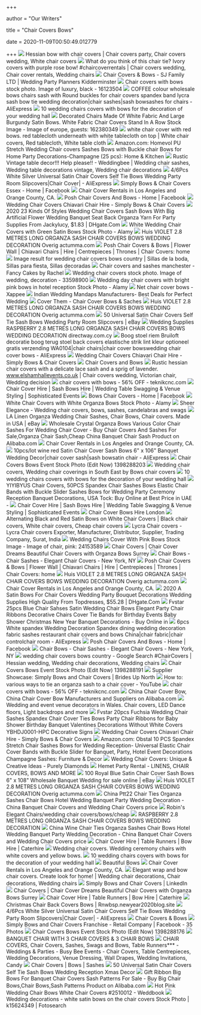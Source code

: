 +++
        
author = "Our Writers"
        
title = "Chair Covers Bows"
        
date = 2020-11-09T00:50:49.012779
        
+++
[ ![](https://i.pinimg.com/originals/71/ab/38/71ab38686d6220446a6f599b264cac38.jpg)](https://i.pinimg.com/originals/71/ab/38/71ab38686d6220446a6f599b264cac38.jpg) Hessian bow with chair covers | Chair covers party, Chair covers wedding,  White chair covers
[ ![](https://i.pinimg.com/originals/7e/49/61/7e4961459c33df12797157aab02f6f99.jpg)](https://i.pinimg.com/originals/7e/49/61/7e4961459c33df12797157aab02f6f99.jpg) What do you think of this chair tie? Ivory covers with purple rose bow!  #chaircoverrentals | Chair covers wedding, Chair cover rentals, Wedding  chairs
[ ![](https://res.cloudinary.com/kbs/image/upload/f_auto,q_auto,w_800/iys3qhina8igkm5f9sop.jpg)](https://res.cloudinary.com/kbs/image/upload/f_auto,q_auto,w_800/iys3qhina8igkm5f9sop.jpg) Chair Covers & Bows - SJ Family LTD | Wedding Party Planners Kidderminster
[ ![](https://thumbs.dreamstime.com/t/chair-covers-bows-16123504.jpg)](https://thumbs.dreamstime.com/t/chair-covers-bows-16123504.jpg) Chair covers with bows stock photo. Image of luxury, black - 16123504
[ ![](https://ae01.alicdn.com/kf/HTB13s3NPFXXXXX0XpXXq6xXFXXXN/COFFEE-colour-wholesale-bows-chairs-sash-with-Round-buckles-for-chair-covers-spandex-band-lycra-sash.jpg_q50.jpg)](https://ae01.alicdn.com/kf/HTB13s3NPFXXXXX0XpXXq6xXFXXXN/COFFEE-colour-wholesale-bows-chairs-sash-with-Round-buckles-for-chair-covers-spandex-band-lycra-sash.jpg_q50.jpg) COFFEE colour wholesale bows chairs sash with Round buckles for chair covers  spandex band lycra sash bow tie wedding decoration|chair sashes|sash  bowsashes for chairs - AliExpress
[ ![](https://cdn1.festive-occasion.com/14182-thickbox/10-chairs-covers-with-bows.jpg)](https://cdn1.festive-occasion.com/14182-thickbox/10-chairs-covers-with-bows.jpg) 10 wedding chairs covers with bows for the decoration of your wedding hall
[ ![](https://thumbs.dreamstime.com/t/decorated-chairs-made-white-fabric-large-burgundy-satin-bows-chair-covers-stand-row-wedding-162380349.jpg)](https://thumbs.dreamstime.com/t/decorated-chairs-made-white-fabric-large-burgundy-satin-bows-chair-covers-stand-row-wedding-162380349.jpg) Decorated Chairs Made Of White Fabric And Large Burgundy Satin Bows. White  Fabric Chair Covers Stand In A Row Stock Image - Image of europe, guests:  162380349
[ ![](https://i.pinimg.com/originals/a8/fe/20/a8fe20b7ffed262196a6de8dd646e965.jpg)](https://i.pinimg.com/originals/a8/fe/20/a8fe20b7ffed262196a6de8dd646e965.jpg) white chair cover with red bows. red tablecloth underneath with white  tablecloth on top | White chair covers, Red tablecloth, White table cloth
[ ![](https://images-na.ssl-images-amazon.com/images/I/71fHITGLFNL._SL1500_.jpg)](https://images-na.ssl-images-amazon.com/images/I/71fHITGLFNL._SL1500_.jpg) Amazon.com: Homevol PU Stretch Wedding Chair covers Sashes Bows with Buckle chair  Bows for Home Party Decorations-Champagne (25 pcs): Home & Kitchen
[ ![](https://i.pinimg.com/originals/58/48/4d/58484df5024cc652e2d4079280ca5306.jpg)](https://i.pinimg.com/originals/58/48/4d/58484df5024cc652e2d4079280ca5306.jpg) Rustic Vintage table decor!!! Help please!! - Weddingbee | Wedding chair  sashes, Wedding table decorations vintage, Wedding chair decorations
[ ![](https://ae01.alicdn.com/kf/H4a2596636c85483ebb23271d3c36245bD/4-6Pcs-White-Silver-Universal-Satin-Chair-Covers-Self-Tie-Bows-Wedding-Party-Room-Slipcovers.jpg_q50.jpg)](https://ae01.alicdn.com/kf/H4a2596636c85483ebb23271d3c36245bD/4-6Pcs-White-Silver-Universal-Satin-Chair-Covers-Self-Tie-Bows-Wedding-Party-Room-Slipcovers.jpg_q50.jpg) 4/6Pcs White Silver Universal Satin Chair Covers Self Tie Bows Wedding  Party Room Slipcovers|Chair Cover| - AliExpress
[ ![](https://lookaside.fbsbx.com/lookaside/crawler/media/?media_id=286218014922076)](https://lookaside.fbsbx.com/lookaside/crawler/media/?media_id=286218014922076) Simply Bows & Chair Covers Essex - Home | Facebook
[ ![](http://gotchaircovers.net/images/Apple_Red_Organza_Bow_n1.jpg)](http://gotchaircovers.net/images/Apple_Red_Organza_Bow_n1.jpg) Chair Cover Rentals in Los Angeles and Orange County, CA.
[ ![](https://lookaside.fbsbx.com/lookaside/crawler/media/?media_id=2564483653629798)](https://lookaside.fbsbx.com/lookaside/crawler/media/?media_id=2564483653629798) Posh Chair Covers And Bows - Home | Facebook
[ ![](https://www.simplybowsandchaircovers.co.uk/simplybows/images/banner1.jpg)](https://www.simplybowsandchaircovers.co.uk/simplybows/images/banner1.jpg) Wedding Chair Covers Chiavari Chair Hire - Simply Bows & Chair Covers
[ ![](https://www.dhresource.com/0x0/f2/albu/g1/M01/CC/EF/rBVaGVWN-rGAWYv3AAkNvBii1rU611.jpg/23-kinds-of-styles-wedding-chair-covers-sash.jpg)](https://www.dhresource.com/0x0/f2/albu/g1/M01/CC/EF/rBVaGVWN-rGAWYv3AAkNvBii1rU611.jpg/23-kinds-of-styles-wedding-chair-covers-sash.jpg) 2020 23 Kinds Of Styles Wedding Chair Covers Sash Bows With Big Artificial  Flower Wedding Banquet Seat Back Organza Yarn For Party Supplies From  Jackylucy, $1.83 | DHgate.Com
[ ![](https://c8.alamy.com/comp/W899DT/white-wedding-chair-covers-with-green-satin-bows-W899DT.jpg)](https://c8.alamy.com/comp/W899DT/white-wedding-chair-covers-with-green-satin-bows-W899DT.jpg) White Wedding Chair Covers with Green Satin Bows Stock Photo - Alamy
[ ![](https://ae01.alicdn.com/kf/H3bd3f43978ac4cd7b75df4f55ed79703J.jpg)](https://ae01.alicdn.com/kf/H3bd3f43978ac4cd7b75df4f55ed79703J.jpg) Huis VIOLET 2.8 METRES LONG ORGANZA SASH CHAIR COVERS BOWS WEDDING  DECORATION Overig actumma.com
[ ![](http://www.poshchaircoversandbows.co.uk/uploads/gallery/5585523186964179393-IMG_8747.JPG)](http://www.poshchaircoversandbows.co.uk/uploads/gallery/5585523186964179393-IMG_8747.JPG) Posh Chair Covers & Bows | Flower Wall | Chiavari Chairs | Hire |  Centrepieces | Thrones | Chair Covers: home
[ ![](https://i.pinimg.com/originals/cf/bf/fb/cfbffb3bd491fc474ffc3f0bf7968052.jpg)](https://i.pinimg.com/originals/cf/bf/fb/cfbffb3bd491fc474ffc3f0bf7968052.jpg) Image result for wedding chair covers bows country | Sillas de la boda,  Sillas para fiesta, Sillas decoradas
[ ![](https://www.fancycakesbyrachel.co.uk/images/chair%20covers%20and%20bows%201.jpg)](https://www.fancycakesbyrachel.co.uk/images/chair%20covers%20and%20bows%201.jpg) Chair covers and sashes manchester - Fancy Cakes by Rachel
[ ![](https://thumbs.dreamstime.com/z/wedding-chair-covers-ceremony-chairs-white-yellow-bows-33598900.jpg)](https://thumbs.dreamstime.com/z/wedding-chair-covers-ceremony-chairs-white-yellow-bows-33598900.jpg) Wedding chair covers stock photo. Image of wedding, decoration - 33598900
[ ![](https://c8.alamy.com/comp/BDM1XC/wedding-day-chair-covers-with-bright-pink-bows-in-hotel-reception-BDM1XC.jpg)](https://c8.alamy.com/comp/BDM1XC/wedding-day-chair-covers-with-bright-pink-bows-in-hotel-reception-BDM1XC.jpg) Wedding day chair covers with bright pink bows in hotel reception Stock  Photo - Alamy
[ ![](http://discountprintshop.co.uk/xap/wp-content/uploads/2017/05/B4.jpg)](http://discountprintshop.co.uk/xap/wp-content/uploads/2017/05/B4.jpg) Net chair cover bows - Xappee
[ ![](https://weddingmandapmanufacturers.com/wp-content/uploads/2018/02/CHAIR-COVERS-WITH-DIFFERENT-BOWS.jpg)](https://weddingmandapmanufacturers.com/wp-content/uploads/2018/02/CHAIR-COVERS-WITH-DIFFERENT-BOWS.jpg) Indian Wedding Mandaps Manufacturers- Best Deals for Perfect Wedding
[ ![](http://coverthem.com/bows-saches/images/bows-main-page_04.jpg)](http://coverthem.com/bows-saches/images/bows-main-page_04.jpg) Cover Them - Chair Cover Bows & Saches
[ ![](http://g02.s.alicdn.com/kf/HT1cRQcFHtbXXagOFbXi/220903116/HT1cRQcFHtbXXagOFbXi.jpg)](http://g02.s.alicdn.com/kf/HT1cRQcFHtbXXagOFbXi/220903116/HT1cRQcFHtbXXagOFbXi.jpg) Huis VIOLET 2.8 METRES LONG ORGANZA SASH CHAIR COVERS BOWS WEDDING  DECORATION Overig actumma.com
[ ![](https://i.ebayimg.com/images/g/3oEAAOSwvNVcSYc2/s-l300.jpg)](https://i.ebayimg.com/images/g/3oEAAOSwvNVcSYc2/s-l300.jpg) 50 Universal Satin Chair Covers Self Tie Sash Bows Wedding Party Room  Slipcovers | eBay
[ ![](https://i0.wp.com/ae01.alicdn.com/kf/HTB1WfV9QVXXXXcgXpXXq6xXFXXXt/24-Colours-Spandex-font-b-chair-b-font-font-b-cover-b-font-font-b-lycra.jpg)](https://i0.wp.com/ae01.alicdn.com/kf/HTB1WfV9QVXXXXcgXpXXq6xXFXXXt/24-Colours-Spandex-font-b-chair-b-font-font-b-cover-b-font-font-b-lycra.jpg) Wedding Supplies RASPBERRY 2.8 METRES LONG ORGANZA SASH CHAIR COVERS BOWS  WEDDING DECORATION directway.com.cy
[ ![](https://ae01.alicdn.com/kf/HTB1wykeMXXXXXaEXpXXq6xXFXXXS/Boog-stoel-riem-Bruiloft-decoratie-boog-terug-stoel-back-covers-elastische-strik-lint-kleur-optioneel-gratis.jpg)](https://ae01.alicdn.com/kf/HTB1wykeMXXXXXaEXpXXq6xXFXXXS/Boog-stoel-riem-Bruiloft-decoratie-boog-terug-stoel-back-covers-elastische-strik-lint-kleur-optioneel-gratis.jpg) Boog stoel riem Bruiloft decoratie boog terug stoel back covers elastische  strik lint kleur optioneel gratis verzending WA0104|chair chairs|chair cover  bowswedding chair cover bows - AliExpress
[ ![](https://www.simplybowsandchaircovers.co.uk/simplybows/images/banner-chiavari.jpg?v=1)](https://www.simplybowsandchaircovers.co.uk/simplybows/images/banner-chiavari.jpg?v=1) Wedding Chair Covers Chiavari Chair Hire - Simply Bows & Chair Covers
[ ![](https://www.allinone.events/media/18667/20171021_130818.jpg?anchor=center&mode=crop&width=800&height=600&rnd=131774236660000000)](https://www.allinone.events/media/18667/20171021_130818.jpg?anchor=center&mode=crop&width=800&height=600&rnd=131774236660000000) Chair Covers and Bows
[ ![](https://i.pinimg.com/originals/e0/40/34/e040349078922e92e531a93713b50264.jpg)](https://i.pinimg.com/originals/e0/40/34/e040349078922e92e531a93713b50264.jpg) Rustic hessian chair covers with a delicate lace sash and a sprig of  lavender. www.elshamhallevents.co.uk | Chair covers wedding, Victorian chair,  Wedding decision
[ ![](https://c8.alamy.com/comp/F4XJ40/wedding-chair-covers-with-bows-white-covers-with-peach-bows-for-wedding-F4XJ40.jpg)](https://c8.alamy.com/comp/F4XJ40/wedding-chair-covers-with-bows-white-covers-with-peach-bows-for-wedding-F4XJ40.jpg) chair covers with bows - 56% OFF - teknikcnc.com
[ ![](http://www.sophisticatedevents.co.uk/perch/resources/gallery-15-white-cotton-chair-covers-pink-hood-sash-with-rose-w900h600.jpg)](http://www.sophisticatedevents.co.uk/perch/resources/gallery-15-white-cotton-chair-covers-pink-hood-sash-with-rose-w900h600.jpg) Chair Cover Hire | Sash Bows Hire | Wedding Table Swagging & Venue Styling  | Sophisticated Events
[ ![](https://lookaside.fbsbx.com/lookaside/crawler/media/?media_id=1801799083415169)](https://lookaside.fbsbx.com/lookaside/crawler/media/?media_id=1801799083415169) Bows Chair Covers - Home | Facebook
[ ![](https://c8.alamy.com/comp/W896NC/white-chair-covers-with-white-organza-bows-W896NC.jpg)](https://c8.alamy.com/comp/W896NC/white-chair-covers-with-white-organza-bows-W896NC.jpg) White Chair Covers with White Organza Bows Stock Photo - Alamy
[ ![](http://www.sheerelegancecovers.co.uk/images/banner1.jpg)](http://www.sheerelegancecovers.co.uk/images/banner1.jpg) Sheer Elegance - Wedding chair covers, bows, sashes, candelabras and swags
[ ![](https://i.ebayimg.com/images/g/j0cAAOSwGdtcj~PP/s-l300.jpg)](https://i.ebayimg.com/images/g/j0cAAOSwGdtcj~PP/s-l300.jpg) LA Linen Organza Wedding Chair Sashes, Chair Bows, Chair covers. Made in  USA | eBay
[ ![](https://sc01.alicdn.com/kf/HTB14r6aIpXXXXblXFXXq6xXFXXXf.jpg_350x350.jpg)](https://sc01.alicdn.com/kf/HTB14r6aIpXXXXblXFXXq6xXFXXXf.jpg_350x350.jpg) Wholesale Crystal Organza Bows Various Color Chair Sashes For Wedding Chair  Cover - Buy Chair Covers And Sashes For Sale,Organza Chair Sash,Cheap China  Banquet Chair Sash Product on Alibaba.com
[ ![](http://gotchaircovers.net/images/Peach_Organza_Bow_2.jpg)](http://gotchaircovers.net/images/Peach_Organza_Bow_2.jpg) Chair Cover Rentals in Los Angeles and Orange County, CA.
[ ![](https://ae01.alicdn.com/kf/HTB1btwkLXXXXXcLXVXXq6xXFXXXn/10pcs-lot-wine-red-Satin-Chair-Cover-Sash-Bows-6-x-106-Banquet-Wedding-Decor.jpg_960x960.jpg)](https://ae01.alicdn.com/kf/HTB1btwkLXXXXXcLXVXXq6xXFXXXn/10pcs-lot-wine-red-Satin-Chair-Cover-Sash-Bows-6-x-106-Banquet-Wedding-Decor.jpg_960x960.jpg) 10pcs/lot wine red Satin Chair Cover Sash Bows 6" x 106" Banquet Wedding  Decor|chair cover sash|sash bowsatin chair - AliExpress
[ ![](https://image.shutterstock.com/z/stock-photo-chair-covers-with-bows-at-event-1398288203.jpg)](https://image.shutterstock.com/z/stock-photo-chair-covers-with-bows-at-event-1398288203.jpg) Chair Covers Bows Event Stock Photo (Edit Now) 1398288203
[ ![](http://www.bowschaircovers.co.uk/images/wedding-chair-covers3.jpg)](http://www.bowschaircovers.co.uk/images/wedding-chair-covers3.jpg) Wedding chair covers, Wedding chair coverings in South East by Bows chair  covers
[ ![](https://cdn2.festive-occasion.com/1431-thickbox/10-chairs-covers-with-bows.jpg)](https://cdn2.festive-occasion.com/1431-thickbox/10-chairs-covers-with-bows.jpg) 10 wedding chairs covers with bows for the decoration of your wedding hall
[ ![](https://images-na.ssl-images-amazon.com/images/I/51HU67HwkDL._AC_SY400_.jpg)](https://images-na.ssl-images-amazon.com/images/I/51HU67HwkDL._AC_SY400_.jpg) YIYIBYUS Chair Covers, 50PCS Spandex Chair Sashes Bows Elastic Chair Bands  with Buckle Slider Sashes Bows for Wedding Party Ceremony Reception Banquet  Decorations, USA Tock: Buy Online at Best Price in UAE -
[ ![](http://www.sophisticatedevents.co.uk/perch/resources/gallery-06-white-cotton-chair-covers-navy-blue-silver-taffeta-sash-w900h600.jpg)](http://www.sophisticatedevents.co.uk/perch/resources/gallery-06-white-cotton-chair-covers-navy-blue-silver-taffeta-sash-w900h600.jpg) Chair Cover Hire | Sash Bows Hire | Wedding Table Swagging & Venue Styling  | Sophisticated Events
[ ![](https://www.casablancahire.com/image/cache/catalog/chair-cover-bows-hire-2-900x900.jpg)](https://www.casablancahire.com/image/cache/catalog/chair-cover-bows-hire-2-900x900.jpg) Chair Cover Bows Hire London
[ ![](https://i.pinimg.com/originals/62/b1/48/62b148995f455f7390c9622bb1a97792.jpg)](https://i.pinimg.com/originals/62/b1/48/62b148995f455f7390c9622bb1a97792.jpg) Alternating Black and Red Satin Bows on White Chair Covers | Black chair  covers, White chair covers, Cheap chair covers
[ ![](https://cpimg.tistatic.com/01552004/b/6/tr:w-300/Chair-Covers-Bows.jpg)](https://cpimg.tistatic.com/01552004/b/6/tr:w-300/Chair-Covers-Bows.jpg) Lycra Chair covers - Lycra Chair covers Exporter, Manufacturer,  Distributor, Supplier, Trading Company, Surat, India
[ ![](https://thumbs.dreamstime.com/z/wedding-chairs-cover-pink-bows-24153589.jpg)](https://thumbs.dreamstime.com/z/wedding-chairs-cover-pink-bows-24153589.jpg) Wedding Chairs Cover With Pink Bows Stock Image - Image of chair, pink:  24153589
[ ![](https://www.chaircoverdreams.co.uk/wp-content/uploads/2010/10/lace-chair-cover.jpg)](https://www.chaircoverdreams.co.uk/wp-content/uploads/2010/10/lace-chair-cover.jpg) Chair Covers | Chair Cover Dreams Beautiful Chair Covers with Organza Bows  Surrey
[ ![](http://elegantcovers.com/images/white_chair_bow_large.jpg)](http://elegantcovers.com/images/white_chair_bow_large.jpg) Chair Bows - Chair Sashes - Elegant Chair Covers - New York, NY
[ ![](http://www.poshchaircoversandbows.co.uk/uploads/gallery/5585139426419676161-Wynyard-Hall-Chair-Covers-Posh-Chair-Covers-291.jpg)](http://www.poshchaircoversandbows.co.uk/uploads/gallery/5585139426419676161-Wynyard-Hall-Chair-Covers-Posh-Chair-Covers-291.jpg) Posh Chair Covers & Bows | Flower Wall | Chiavari Chairs | Hire |  Centrepieces | Thrones | Chair Covers: home
[ ![](https://www.cambridgehomestore.com/seb87/ebay/orgv.jpg)](https://www.cambridgehomestore.com/seb87/ebay/orgv.jpg) Huis VIOLET 2.8 METRES LONG ORGANZA SASH CHAIR COVERS BOWS WEDDING  DECORATION Overig actumma.com
[ ![](http://gotchaircovers.net/images/Red_Organza_Bow1.jpg)](http://gotchaircovers.net/images/Red_Organza_Bow1.jpg) Chair Cover Rentals in Los Angeles and Orange County, CA.
[ ![](https://www.dhresource.com/0x0/f2/albu/g1/M00/8A/81/rBVaGFWc8SmAX9IYAAfsmi-uTqw096.jpg)](https://www.dhresource.com/0x0/f2/albu/g1/M00/8A/81/rBVaGFWc8SmAX9IYAAfsmi-uTqw096.jpg) 2020 A Satin Bows For Chair Covers Wedding Party Bouquet Decorations  Wedding Supplies High Quality From Topdresses, $55.28 | DHgate.Com
[ ![](https://m.media-amazon.com/images/I/51wsRAOPmKL.jpg)](https://m.media-amazon.com/images/I/51wsRAOPmKL.jpg) Fvstar 25pcs Blue Chair Sahses Satin Wedding Chair Bows Elegant Party Chair  Ribbons Decorative Chairs Cover Tie Bands for Birthday Events Baby Shower  Christmas New Year Banquet Decorations - Buy Online in
[ ![](https://ae01.alicdn.com/kf/HTB1ZJXXMpXXXXXBaXXXq6xXFXXXh/6pcs-White-spandex-Wedding-Decoration-Spandex-dining-wedding-decoration-fabric-sashes-restaurant-chair-covers-and-bows.jpg_Q90.jpg_.webp)](https://ae01.alicdn.com/kf/HTB1ZJXXMpXXXXXBaXXXq6xXFXXXh/6pcs-White-spandex-Wedding-Decoration-Spandex-dining-wedding-decoration-fabric-sashes-restaurant-chair-covers-and-bows.jpg_Q90.jpg_.webp) 6pcs White spandex Wedding Decoration Spandex dining wedding decoration  fabric sashes restaurant chair covers and bows China|chair fabric|chair  controlchair room - AliExpress
[ ![](https://lookaside.fbsbx.com/lookaside/crawler/media/?media_id=2564483576963139)](https://lookaside.fbsbx.com/lookaside/crawler/media/?media_id=2564483576963139) Posh Chair Covers And Bows - Home | Facebook
[ ![](http://elegantcovers.com/images/gold_chair_bow_large.jpg)](http://elegantcovers.com/images/gold_chair_bow_large.jpg) Chair Bows - Chair Sashes - Elegant Chair Covers - New York, NY
[ ![](https://i.pinimg.com/originals/d7/d9/e6/d7d9e64c21ff69f9a1f5d553833c17e3.jpg)](https://i.pinimg.com/originals/d7/d9/e6/d7d9e64c21ff69f9a1f5d553833c17e3.jpg) wedding chair covers bows country - Google Search #ChairCovers | Hessian  wedding, Wedding chair decorations, Wedding chairs
[ ![](https://image.shutterstock.com/image-photo/chair-covers-bows-event-600w-1398288191.jpg)](https://image.shutterstock.com/image-photo/chair-covers-bows-event-600w-1398288191.jpg) Chair Covers Bows Event Stock Photo (Edit Now) 1398288191
[ ![](http://bridesupnorth.com/wp-content/uploads/2011/01/SimplyBowswhite.jpg)](http://bridesupnorth.com/wp-content/uploads/2011/01/SimplyBowswhite.jpg) Supplier Showcase: Simply Bows and Chair Covers | Brides Up North
[ ![](https://i.ytimg.com/vi/ilg4tEEe0Z8/maxresdefault.jpg)](https://i.ytimg.com/vi/ilg4tEEe0Z8/maxresdefault.jpg) How to: various ways to tie an organza sash to a chair cover - YouTube
[ ![](https://i.pinimg.com/originals/e5/f1/8e/e5f18e7214bcc1c65a41d5340e0f5941.jpg)](https://i.pinimg.com/originals/e5/f1/8e/e5f18e7214bcc1c65a41d5340e0f5941.jpg) chair covers with bows - 56% OFF - teknikcnc.com
[ ![](https://s.alicdn.com/@sc01/kf/HTB1RIUtXyrxK1RkHFCcq6AQCVXas.jpg)](https://s.alicdn.com/@sc01/kf/HTB1RIUtXyrxK1RkHFCcq6AQCVXas.jpg) China Chair Cover Bow, China Chair Cover Bow Manufacturers and Suppliers on  Alibaba.com
[ ![](http://www.chaircoversandbows.co.uk/uploads/homepage/a262aeb13787150a2963d27b9bd5c6fb.jpg)](http://www.chaircoversandbows.co.uk/uploads/homepage/a262aeb13787150a2963d27b9bd5c6fb.jpg) Wedding and event venue decorators in Wales. Chair covers, LED Dance  floors, Light backdrops and more
[ ![](https://images-na.ssl-images-amazon.com/images/I/913wKU0PQZL._SL1500_.jpg)](https://images-na.ssl-images-amazon.com/images/I/913wKU0PQZL._SL1500_.jpg) Fvstar 20pcs Fuchsia Wedding Chair Sashes Spandex Chair Cover Ties Bows  Party Chair Ribbons for Baby Shower Birthday Banquet Valentines Decorations  Without White Covers YBHDJ0001-HPC Decorative Signs
[ ![](https://www.simplybowsandchaircovers.co.uk/simplybows/images/banner2.jpg)](https://www.simplybowsandchaircovers.co.uk/simplybows/images/banner2.jpg) Wedding Chair Covers Chiavari Chair Hire - Simply Bows & Chair Covers
[ ![](https://images-na.ssl-images-amazon.com/images/I/71mnT9hjeDL._AC_SL1500_.jpg)](https://images-na.ssl-images-amazon.com/images/I/71mnT9hjeDL._AC_SL1500_.jpg) Amazon.com: Obstal 10 PCS Spandex Stretch Chair Sashes Bows for Wedding  Reception- Universal Elastic Chair Cover Bands with Buckle Slider for  Banquet, Party, Hotel Event Decorations Champagne Sashes: Furniture & Decor
[ ![](https://www.purelydiamonds.co.uk/blog/wp-content/uploads/2016/04/Wedding-Chairs-900x400.jpg)](https://www.purelydiamonds.co.uk/blog/wp-content/uploads/2016/04/Wedding-Chairs-900x400.jpg) Wedding Chair Covers: Unique & Creative Ideas - Purely Diamonds
[ ![](https://www.hemetpartyrental.com/s/cc_images/teaserbox_2342200.jpg?t=1475563617)](https://www.hemetpartyrental.com/s/cc_images/teaserbox_2342200.jpg?t=1475563617) Hemet Party Rental - LINENS, CHAIR COVERS, BOWS AND MORE
[ ![](https://i.ebayimg.com/images/g/0mEAAOxyzHxRXThg/s-l640.jpg)](https://i.ebayimg.com/images/g/0mEAAOxyzHxRXThg/s-l640.jpg) 100 Royal Blue Satin Chair Cover Sash Bows 6" x 108" Wholesale Banquet  Wedding for sale online | eBay
[ ![](https://cambridgehomestore.co.uk/WebRoot/Store25/Shops/2887658e-510e-4cde-8cb1-4185244e3dd4/57A1/F4FF/86A4/EE25/38A1/0A48/355E/F4B9/orgbur_m.jpg)](https://cambridgehomestore.co.uk/WebRoot/Store25/Shops/2887658e-510e-4cde-8cb1-4185244e3dd4/57A1/F4FF/86A4/EE25/38A1/0A48/355E/F4B9/orgbur_m.jpg) Huis VIOLET 2.8 METRES LONG ORGANZA SASH CHAIR COVERS BOWS WEDDING  DECORATION Overig actumma.com
[ ![](https://image.made-in-china.com/202f0j00FilULTOnSNoy/Ptt22-Chair-Ties-Organza-Sashes-Chair-Bows-Hotel-Wedding-Banquet-Party-Wedding-Decoration.jpg)](https://image.made-in-china.com/202f0j00FilULTOnSNoy/Ptt22-Chair-Ties-Organza-Sashes-Chair-Bows-Hotel-Wedding-Banquet-Party-Wedding-Decoration.jpg) China Ptt22 Chair Ties Organza Sashes Chair Bows Hotel Wedding Banquet  Party Wedding Decoration - China Banquet Chair Covers and Wedding Chair  Covers price
[ ![](https://static.wixstatic.com/media/127200_e23b942621064fcc886dd4ea4b12a07c~mv2.jpg/v1/fill/w_591,h_576,al_c,lg_1,q_80/127200_e23b942621064fcc886dd4ea4b12a07c~mv2.webp)](https://static.wixstatic.com/media/127200_e23b942621064fcc886dd4ea4b12a07c~mv2.jpg/v1/fill/w_591,h_576,al_c,lg_1,q_80/127200_e23b942621064fcc886dd4ea4b12a07c~mv2.webp) Robin's Elegant Chairs/wedding chair covers/bows/cheap
[ ![](https://i0.wp.com/ae01.alicdn.com/kf/HTB1Rw3VaifrK1RjSspbq6A4pFXam/25-50-100pcs-Mettalic-font-b-Lycra-b-font-Spandex-font-b-Chair-b-font-font.jpg)](https://i0.wp.com/ae01.alicdn.com/kf/HTB1Rw3VaifrK1RjSspbq6A4pFXam/25-50-100pcs-Mettalic-font-b-Lycra-b-font-Spandex-font-b-Chair-b-font-font.jpg) RASPBERRY 2.8 METRES LONG ORGANZA SASH CHAIR COVERS BOWS WEDDING DECORATION
[ ![](https://image.made-in-china.com/202f0j00ZiIfQdCgZjcP/Wine-Chair-Ties-Organza-Sashes-Chair-Bows-Hotel-Wedding-Banquet-Party-Wedding-Decoration.jpg)](https://image.made-in-china.com/202f0j00ZiIfQdCgZjcP/Wine-Chair-Ties-Organza-Sashes-Chair-Bows-Hotel-Wedding-Banquet-Party-Wedding-Decoration.jpg) China Wine Chair Ties Organza Sashes Chair Bows Hotel Wedding Banquet Party  Wedding Decoration - China Banquet Chair Covers and Wedding Chair Covers  price
[ ![](https://www.caterhire.ie/media/catalog/product/cache/1/small_image/420x/1ac472b2e3bed24f4b7f75082897d970/b/o/bow-runner-satin-ivory1.jpg)](https://www.caterhire.ie/media/catalog/product/cache/1/small_image/420x/1ac472b2e3bed24f4b7f75082897d970/b/o/bow-runner-satin-ivory1.jpg) Chair Cover Hire | Table Runners | Bow Hire | Caterhire
[ ![](https://cdn.xl.thumbs.canstockphoto.com/wedding-chair-covers-chairs-at-wedding-reception-with-red-ribbon-and-bows-closeup-picture_csp13826817.jpg)](https://cdn.xl.thumbs.canstockphoto.com/wedding-chair-covers-chairs-at-wedding-reception-with-red-ribbon-and-bows-closeup-picture_csp13826817.jpg) Wedding chair covers. Wedding ceremony chairs with white covers and yellow  bows.
[ ![](https://cdn2.festive-occasion.com/14184-thickbox/10-chairs-covers-with-bows.jpg)](https://cdn2.festive-occasion.com/14184-thickbox/10-chairs-covers-with-bows.jpg) 10 wedding chairs covers with bows for the decoration of your wedding hall
[ ![](http://beautifulbows.co.uk/wp-content/uploads/2020/07/Marque-Chair-Covers-Ivory-Heavy-Cream-1024x681-1.jpg)](http://beautifulbows.co.uk/wp-content/uploads/2020/07/Marque-Chair-Covers-Ivory-Heavy-Cream-1024x681-1.jpg) Beautiful Bows
[ ![](http://gotchaircovers.net/images/Regal_Purple_Organza_Bow_n1.jpg)](http://gotchaircovers.net/images/Regal_Purple_Organza_Bow_n1.jpg) Chair Cover Rentals in Los Angeles and Orange County, CA.
[ ![](https://i.pinimg.com/originals/ff/56/d4/ff56d4ea51cb6d7c56385c71f8eda196.jpg)](https://i.pinimg.com/originals/ff/56/d4/ff56d4ea51cb6d7c56385c71f8eda196.jpg) Elegant wrap and bow chair covers. Create look for home! | Wedding chair  decorations, Chair decorations, Wedding chairs
[ ![](https://media-exp1.licdn.com/dms/image/C4D0BAQH5PzqSPgnYKg/company-logo_200_200/0?e=2159024400&v=beta&t=Kd1G5EqPxrnFruPtYbftMoAy7Z-VVasVGWUCaVx-7DM)](https://media-exp1.licdn.com/dms/image/C4D0BAQH5PzqSPgnYKg/company-logo_200_200/0?e=2159024400&v=beta&t=Kd1G5EqPxrnFruPtYbftMoAy7Z-VVasVGWUCaVx-7DM) Simply Bows and Chair Covers | LinkedIn
[ ![](https://www.chaircoverdreams.co.uk/wp-content/uploads/2019/10/301762.jpg)](https://www.chaircoverdreams.co.uk/wp-content/uploads/2019/10/301762.jpg) Chair Covers | Chair Cover Dreams Beautiful Chair Covers with Organza Bows  Surrey
[ ![](https://www.caterhire.ie/media/catalog/product/cache/1/small_image/420x/1ac472b2e3bed24f4b7f75082897d970/W/h/White%20Chair%20Cover%202016.jpg)](https://www.caterhire.ie/media/catalog/product/cache/1/small_image/420x/1ac472b2e3bed24f4b7f75082897d970/W/h/White%20Chair%20Cover%202016.jpg) Chair Cover Hire | Table Runners | Bow Hire | Caterhire
[ ![](https://i.pinimg.com/736x/c9/d4/a0/c9d4a0012554506255e24a5fce7c4201--christmas-chair-christmas-bows.jpg)](https://i.pinimg.com/736x/c9/d4/a0/c9d4a0012554506255e24a5fce7c4201--christmas-chair-christmas-bows.jpg) Christmas Chair Back Covers Bows | Rnwbsp.newyear2020blog.site
[ ![](https://ae01.alicdn.com/kf/H60f60537489c485b9777b2ffa3c1b76eR/4-6Pcs-White-Silver-Universal-Satin-Chair-Covers-Self-Tie-Bows-Wedding-Party-Room-Slipcovers.jpg_q50.jpg)](https://ae01.alicdn.com/kf/H60f60537489c485b9777b2ffa3c1b76eR/4-6Pcs-White-Silver-Universal-Satin-Chair-Covers-Self-Tie-Bows-Wedding-Party-Room-Slipcovers.jpg_q50.jpg) 4/6Pcs White Silver Universal Satin Chair Covers Self Tie Bows Wedding  Party Room Slipcovers|Chair Cover| - AliExpress
[ ![](https://www.sparklingweddingsandevents.co.uk/images/chaircovers/black_chair_cover_hire.jpg)](https://www.sparklingweddingsandevents.co.uk/images/chaircovers/black_chair_cover_hire.jpg) Chair Covers & Bows
[ ![](https://lookaside.fbsbx.com/lookaside/crawler/media/?media_id=651350404915715)](https://lookaside.fbsbx.com/lookaside/crawler/media/?media_id=651350404915715) Simply Bows and Chair Covers Franchise - Retail Company | Facebook - 35  Photos
[ ![](https://image.shutterstock.com/image-photo/chair-covers-bows-event-600w-1398288176.jpg)](https://image.shutterstock.com/image-photo/chair-covers-bows-event-600w-1398288176.jpg) Chair Covers Bows Event Stock Photo (Edit Now) 1398288176
[ ![](https://www.lordsindia.com/image/cache/1/CHAIR/Strong-and-durable--2619x2808.jpg)](https://www.lordsindia.com/image/cache/1/CHAIR/Strong-and-durable--2619x2808.jpg) BANQUET CHAIR WITH 3 CHAIR COVERS & 3 CHAIR BOWS
[ ![](http://www.busybeeevents.co.uk/uploads/Chair%20Covers/Chair_cover_with_flower_back.jpg)](http://www.busybeeevents.co.uk/uploads/Chair%20Covers/Chair_cover_with_flower_back.jpg) CHAIR COVERS, Chair Covers, Sashes, Swags and Bows, Table Runners*** -  Weddings & Parties - Busy Bee Events - Chair Covers, Table Centrepieces,  Wedding Decorations, Venue Dressing, Wall Drapes, Wedding Invitations, Candy
[ ![](http://www.idesignevents.com/uploads/7/9/9/0/7990773/s392842258445130786_p62_i1_w640.jpeg)](http://www.idesignevents.com/uploads/7/9/9/0/7990773/s392842258445130786_p62_i1_w640.jpeg) Chair Covers | Bows | Sashes
[ ![](http://weddingchaircover.org/image/50-Universal-Satin-Chair-Covers-Self-Tie-Sash-Bows-Wedding-Reception-Xmas-Decor-02-stk.jpg)](http://weddingchaircover.org/image/50-Universal-Satin-Chair-Covers-Self-Tie-Sash-Bows-Wedding-Reception-Xmas-Decor-02-stk.jpg) 50 Universal Satin Chair Covers Self Tie Sash Bows Wedding Reception Xmas  Decor
[ ![](https://sc01.alicdn.com/kf/HTB1U5iOcEGF3KVjSZFmq6zqPXXaa.jpg)](https://sc01.alicdn.com/kf/HTB1U5iOcEGF3KVjSZFmq6zqPXXaa.jpg) Gift Ribbon Big Bows For Banquet Chair Covers Sash Patterns For Sale - Buy  Big Chair Bows,Chair Bows,Sash Patterns Product on Alibaba.com
[ ![](http://s3.weddbook.me/t1/2/5/1/2510012/hot-pink-wedding-chair-bows-white-chair-covers.jpg)](http://s3.weddbook.me/t1/2/5/1/2510012/hot-pink-wedding-chair-bows-white-chair-covers.jpg) Hot Pink Wedding Chair Bows White Chair Covers #2510012 - Weddbook
[ ![](https://fscomps.fotosearch.com/compc/CSP/CSP993/wedding-decorations-white-satin-bows-stock-photo__k15624349.jpg)](https://fscomps.fotosearch.com/compc/CSP/CSP993/wedding-decorations-white-satin-bows-stock-photo__k15624349.jpg) Wedding decorations - white satin bows on the chair covers Stock Photo |  k15624349 | Fotosearch
